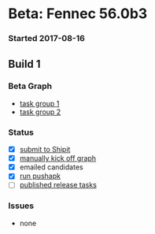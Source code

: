 # Beta: Fennec 56.0b3

### Started 2017-08-16

## Build 1

### Beta Graph
- [task group 1](https://tools.taskcluster.net/push-inspector/#/UsFihTK0QU6Wi0sJAwR_0Q)
- [task group 2](https://tools.taskcluster.net/push-inspector/#/jfwawNBNSCaR60P6-o8lWQ)

### Status
- [x] [submit to Shipit](https://wiki.mozilla.org/Release:Release_Automation_on_Mercurial:Starting_a_Release#Submit_to_Ship_It)
- [x] [manually kick off graph](https://github.com/mozilla/releasewarrior/blob/master/how-tos/fennec-temp-relpro.md#start-off-the-fennec-graph)
- [x] emailed candidates
- [x] [run pushapk](https://github.com/mozilla/releasewarrior/blob/master/how-tos/fennec-temp-relpro.md#run-pushapk-manually)
- [ ] [published release tasks](https://wiki.mozilla.org/Release:Release_Automation_on_Mercurial:Updates_through_Shipping#Post-release_tasks)

### Issues
- none


